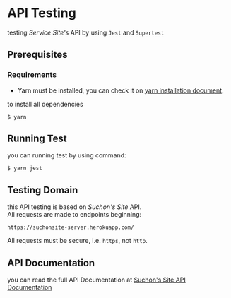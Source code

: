 # API Testing
testing *Service Site's* API by using `Jest` and `Supertest`    
    

## Prerequisites
### Requirements
- Yarn must be installed, you can check it on [yarn installation document](https://classic.yarnpkg.com/en/docs/install#windows-stable).

to install all dependencies
```console
$ yarn
```
    

## Running Test
you can running test by using command:
```console
$ yarn jest
```
    

## Testing Domain
this API testing is based on *Suchon's Site* API.    
All requests are made to endpoints beginning:
```
https://suchonsite-server.herokuapp.com/
```
All requests must be secure, i.e. `https`, not `http`.
    

## API Documentation
you can read the full API Documentation at [Suchon's Site API Documentation](https://github.com/SuchonSite/Server/wiki/API)